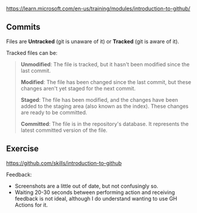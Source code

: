 https://learn.microsoft.com/en-us/training/modules/introduction-to-github/

## Commits

Files are **Untracked** (git is unaware of it) or **Tracked** (git is aware of it).

Tracked files can be:

> **Unmodified**: The file is tracked, but it hasn't been modified since the last commit.
>
> **Modified**: The file has been changed since the last commit, but these changes aren't yet staged for the next commit.
>
> **Staged**: The file has been modified, and the changes have been added to the staging area (also known as the index). These changes are ready to be committed.
>
> **Committed**: The file is in the repository's database. It represents the latest committed version of the file.

## Exercise

https://github.com/skills/introduction-to-github

Feedback:

- Screenshots are a little out of date, but not confusingly so.
- Waiting 20-30 seconds between performing action and receiving feedback is not ideal, although I do understand wanting to use GH Actions for it.
